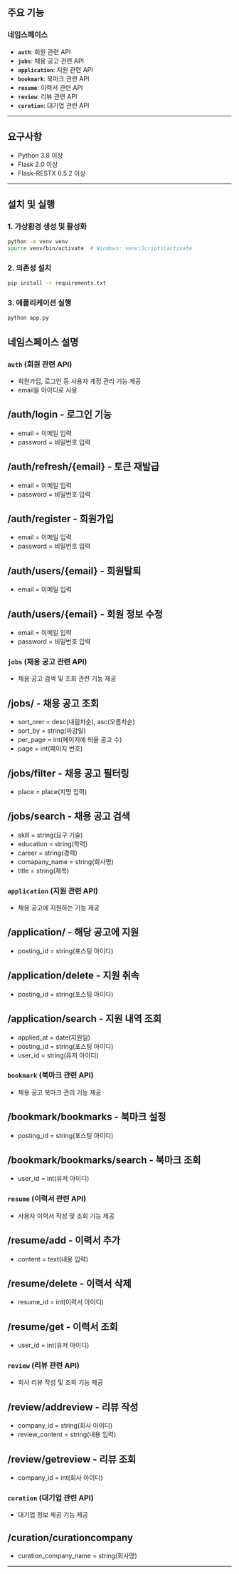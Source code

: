 ## 주요 기능

### 네임스페이스
- **`auth`**: 회원 관련 API
- **`jobs`**: 채용 공고 관련 API
- **`application`**: 지원 관련 API
- **`bookmark`**: 북마크 관련 API
- **`resume`**: 이력서 관련 API
- **`review`**: 리뷰 관련 API
- **`curation`**: 대기업 관련 API

---

## 요구사항

- Python 3.8 이상
- Flask 2.0 이상
- Flask-RESTX 0.5.2 이상

---

## 설치 및 실행

### 1. 가상환경 생성 및 활성화
```bash
python -m venv venv
source venv/bin/activate  # Windows: venv\Scripts\activate
```

### 2. 의존성 설치
```bash
pip install -r requirements.txt
```

### 3. 애플리케이션 실행
```bash
python app.py
```
## 네임스페이스 설명

### `auth` (회원 관련 API)
- 회원가입, 로그인 등 사용자 계정 관리 기능 제공
- email을 아이디로 사용
  
## /auth/login  - 로그인 기능
* email = 이메일 입력
* password = 비밀번호 입력

## /auth/refresh/{email} - 토큰 재발급
* email = 이메일 입력
* password = 비밀번호 입력

## /auth/register - 회원가입
* email = 이메일 입력
* password = 비밀번호 입력 

## /auth/users/{email} - 회원탈퇴
* email = 이메일 입력

## /auth/users/{email} - 회원 정보 수정
* email = 이메일 입력
* password = 비밀번호 입력


### `jobs` (채용 공고 관련 API)
- 채용 공고 검색 및 조회 관련 기능 제공

## /jobs/ - 채용 공고 조회
* sort_orer = desc(내림차순), asc(오름차순)
* sort_by = string(마감일)
* per_page = int(페이지에 띄울 공고 수)
* page = int(페이지 번호)

## /jobs/filter - 채용 공고 필터링
* place = place(지명 입력)

## /jobs/search - 채용 공고 검색
* skill = string(요구 기술)
* education = string(학력)
* career = string(경력)
* comapany_name = string(회사명)
* title = string(제목)

  
### `application` (지원 관련 API)
- 채용 공고에 지원하는 기능 제공

## /application/ - 해당 공고에 지원
* posting_id = string(포스팅 아이디)

## /application/delete - 지원 취속
* posting_id = string(포스팅 아이디)

## /application/search - 지원 내역 조회
* applied_at = date(지원일)
* posting_id = string(포스팅 아이디)
* user_id = string(유저 아이디)

### `bookmark` (북마크 관련 API)
- 채용 공고 북마크 관리 기능 제공

## /bookmark/bookmarks - 북마크 설정
* posting_id = string(포스팅 아이디)

## /bookmark/bookmarks/search - 북마크 조회
* user_id = int(유저 아이디)


### `resume` (이력서 관련 API)
- 사용자 이력서 작성 및 조회 기능 제공

## /resume/add - 이력서 추가
* content = text(내용 입력)

## /resume/delete - 이력서 삭제
* resume_id = int(이력서 아이디)

## /resume/get - 이력서 조회
* user_id = int(유저 아이디)


### `review` (리뷰 관련 API)
- 회사 리뷰 작성 및 조회 기능 제공

## /review/addreview - 리뷰 작성
* company_id = string(회사 아이디)
* review_content = string(내용 입력)

## /review/getreview - 리뷰 조회
* company_id = int(회사 아이디)


### `curation` (대기업 관련 API)
- 대기업 정보 제공 기능 제공

## /curation/curationcompany
* curation_company_name = string(회사명)
---

